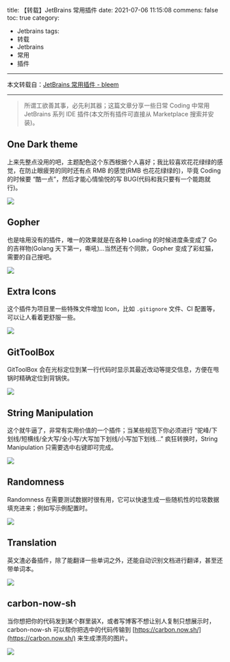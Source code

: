 title: 【转载】JetBrains 常用插件
date: 2021-07-06 11:15:08
commens: false
toc: true
category:
 - Jetbrains
tags: 
 - 转载
 - Jetbrains
 - 常用
 - 插件
---

本文转载自：[JetBrains 常用插件 - bleem](https://mritd.com/2021/06/06/jetbrains-plugins/)

---

> 所谓工欲善其事，必先利其器；这篇文章分享一些日常 Coding 中常用 JetBrains 系列 IDE 插件(本文所有插件可直接从 Marketplace 搜索并安装)。

## One Dark theme

上来先整点没用的吧，主题配色这个东西根据个人喜好；我比较喜欢花花绿绿的感觉，在防止眼疲劳的同时还有点 RMB 的感觉(RMB 也花花绿绿的)，毕竟 Coding 的时候要 “酷一点”，然后才能心情愉悦的写 BUG(代码和我只要有一个能跑就行)。


<!-- more -->


![](https://b3logfile.com/file/2021/06/solo-fetchupload-7956068400462631881-4f1dd197.jpeg)

## Gopher

也是啥用没有的插件，唯一的效果就是在各种 Loading 的时候进度条变成了 Go 的吉祥物(Golang 天下第一，嘶吼)…当然还有个同款，Gopher 变成了彩虹猫，需要的自己搜吧。

![](https://b3logfile.com/file/2021/06/solo-fetchupload-7612724621034363806-d7550176.jpeg)

## Extra Icons

这个插件为项目里一些特殊文件增加 Icon，比如 `.gitignore` 文件、CI 配置等，可以让人看着更舒服一些。

![](https://b3logfile.com/file/2021/06/solo-fetchupload-3277008289425159276-e545a3a4.jpeg)

## GitToolBox

GitToolBox 会在光标定位到某一行代码时显示其最近改动等提交信息，方便在甩锅时精确定位到背锅侠。

![](https://b3logfile.com/file/2021/06/solo-fetchupload-7878865319420393637-cce51bc2.png)

## String Manipulation

这个就牛逼了，非常有实用价值的一个插件；当某些规范下你必须进行 “驼峰/下划线/短横线/全大写/全小写/大写加下划线/小写加下划线…” 疯狂转换时，String Manipulation 只需要选中右键即可完成。

![](https://b3logfile.com/file/2021/06/solo-fetchupload-4031075755098886019-8aed3026.gif)

## Randomness

Randomness 在需要测试数据时很有用，它可以快速生成一些随机性的垃圾数据填充进来；例如写示例配置时。

![](https://b3logfile.com/file/2021/06/solo-fetchupload-1262145768003918278-95c1e6c6.png)

## Translation

英文渣必备插件，除了能翻译一些单词之外，还能自动识别文档进行翻译，甚至还带单词本。

![](https://b3logfile.com/file/2021/06/solo-fetchupload-4044429011033768225-f85bd29d.png)

## carbon-now-sh

当你想把你的代码发到某个群里装X，或者写博客不想让别人复制只想展示时，carbon-now-sh 可以帮你把选中的代码传输到 [https://carbon.now.sh/](https://carbon.now.sh/) 来生成漂亮的图片。

![](https://b3logfile.com/file/2021/06/solo-fetchupload-1289476935657317846-d97f4a93.png)
